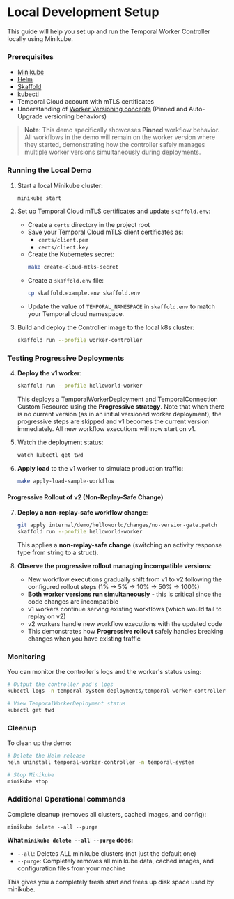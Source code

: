 # Local Development Setup

This guide will help you set up and run the Temporal Worker Controller locally using Minikube.

### Prerequisites

- [Minikube](https://minikube.sigs.k8s.io/docs/start/)
- [Helm](https://helm.sh/docs/intro/install/)
- [Skaffold](https://skaffold.dev/docs/install/)
- [kubectl](https://kubernetes.io/docs/tasks/tools/install-kubectl/)
- Temporal Cloud account with mTLS certificates
- Understanding of [Worker Versioning concepts](https://docs.temporal.io/production-deployment/worker-deployments/worker-versioning) (Pinned and Auto-Upgrade versioning behaviors)

> **Note**: This demo specifically showcases **Pinned** workflow behavior. All workflows in the demo will remain on the worker version where they started, demonstrating how the controller safely manages multiple worker versions simultaneously during deployments.

### Running the Local Demo

1. Start a local Minikube cluster:
   ```bash
   minikube start
   ```

2. Set up Temporal Cloud mTLS certificates and update `skaffold.env`:
   - Create a `certs` directory in the project root
   - Save your Temporal Cloud mTLS client certificates as:
     - `certs/client.pem`
     - `certs/client.key`
   - Create the Kubernetes secret:
     ```bash
     make create-cloud-mtls-secret
     ```
   - Create a `skaffold.env` file:
     ```bash
     cp skaffold.example.env skaffold.env
     ```
   - Update the value of `TEMPORAL_NAMESPACE` in `skaffold.env` to match your Temporal cloud namespace.

3. Build and deploy the Controller image to the local k8s cluster:
   ```bash
   skaffold run --profile worker-controller
   ```

### Testing Progressive Deployments

4. **Deploy the v1 worker**:
   ```bash
   skaffold run --profile helloworld-worker
   ```
   This deploys a TemporalWorkerDeployment and TemporalConnection Custom Resource using the **Progressive strategy**. Note that when there is no current version (as in an initial versioned worker deployment), the progressive steps are skipped and v1 becomes the current version immediately. All new workflow executions will now start on v1.
   
5. Watch the deployment status:
   ```bash
   watch kubectl get twd
   ```

6. **Apply load** to the v1 worker to simulate production traffic:
    ```bash
    make apply-load-sample-workflow
    ```

#### **Progressive Rollout of v2** (Non-Replay-Safe Change)

7. **Deploy a non-replay-safe workflow change**:
   ```bash
   git apply internal/demo/helloworld/changes/no-version-gate.patch
   skaffold run --profile helloworld-worker
   ```
   This applies a **non-replay-safe change** (switching an activity response type from string to a struct).

8. **Observe the progressive rollout managing incompatible versions**:
   - New workflow executions gradually shift from v1 to v2 following the configured rollout steps (1% → 5% → 10% → 50% → 100%)
   - **Both worker versions run simultaneously** - this is critical since the code changes are incompatible
   - v1 workers continue serving existing workflows (which would fail to replay on v2)
   - v2 workers handle new workflow executions with the updated code
   - This demonstrates how **Progressive rollout** safely handles breaking changes when you have existing traffic

### Monitoring 

You can monitor the controller's logs and the worker's status using:
```bash
# Output the controller pod's logs
kubectl logs -n temporal-system deployments/temporal-worker-controller-manager -f

# View TemporalWorkerDeployment status
kubectl get twd
```

### Cleanup

To clean up the demo:
```bash
# Delete the Helm release
helm uninstall temporal-worker-controller -n temporal-system

# Stop Minikube
minikube stop
```

### Additional Operational commands

Complete cleanup (removes all clusters, cached images, and config):
```
minikube delete --all --purge
```

**What `minikube delete --all --purge` does:**
- `--all`: Deletes ALL minikube clusters (not just the default one)
- `--purge`: Completely removes all minikube data, cached images, and configuration files from your machine

This gives you a completely fresh start and frees up disk space used by minikube. 
